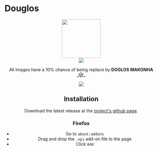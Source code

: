 # Douglos

<center>
<img src="https://media.giphy.com/media/iOrVCoxLSwHDoER43b/giphy.gif" height="128" width="128"> <br>
<img src="https://img.shields.io/badge/douglos-1.0-brightgreen.svg"
</center>


All images have a 10% chance of being replace by **DOGLOS MAKONHA \_\\|/_**

<img src="https://i.imgur.com/tiomAm9.jpg">

## Installation

Download the latest release at the [project's github page](https://github.com/unleashed-coding/douglos/releases). 

### Firefox

- Go to `about:addons`
- Drag and drop the `.xpi` add-on file to the page
- Click `Add`

